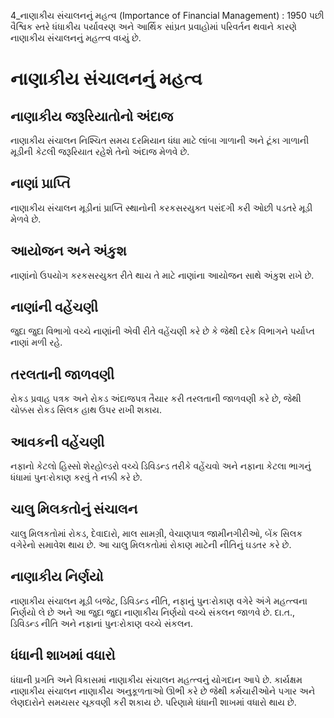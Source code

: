 4_નાણાકીય સંચાલનનું મહત્વ
(Importance of Financial Management) : 1950 પછી વૈશ્વિક સ્તરે ધંધાકીય પર્યાવરણ અને આર્થિક સાંપ્રત પ્રવાહોમાં પરિવર્તન થવાને કારણે નાણાકીય સંચાલનનું મહત્ત્વ વધ્યું છે.

# નાણાકીય સંચાલનનું મહત્વ

## નાણાકીય જરૂરિયાતોનો અંદાજ
નાણાકીય સંચાલન નિશ્ચિત સમય દરમિયાન ધંધા માટે લાંબા ગાળાની અને ટૂંકા ગાળાની મૂડીની કેટલી જરૂરિયાત રહેશે તેનો અંદાજ મેળવે છે.

## નાણાં પ્રાપ્તિ
નાણાકીય સંચાલન મૂડીનાં પ્રાપ્તિ સ્થાનોની કરકસરયુક્ત પસંદગી કરી ઓછી પડતરે મૂડી મેળવે છે.

## આયોજન અને અંકુશ
નાણાંનો ઉપયોગ કરકસરયુક્ત રીતે થાય તે માટે નાણાંના આયોજન સાથે અંકુશ રાખે છે.

## નાણાંની વહેંચણી
જુદા જુદા વિભાગો વચ્ચે નાણાંની એવી રીતે વહેંચણી કરે છે કે જેથી દરેક વિભાગને પર્યાપ્ત નાણાં મળી રહે.

## તરલતાની જાળવણી
રોકડ પ્રવાહ પત્રક અને રોકડ અંદાજપત્ર તૈયાર કરી તરલતાની જાળવણી કરે છે, જેથી ચોક્કસ રોકડ સિલક હાથ ઉપર રાખી શકાય.

## આવકની વહેંચણી
નફાનો કેટલો હિસ્સો શેરહોલ્ડરો વચ્ચે ડિવિડન્ડ તરીકે વહેંચવો અને નફાના કેટલા ભાગનું ધંધામાં પુનઃરોકાણ કરવું તે નક્કી કરે છે.

## ચાલુ મિલકતોનું સંચાલન
ચાલુ મિલકતોમાં રોકડ, દેવાદારો, માલ સામગ્રી, વેચાણપાત્ર જામીનગીરીઓ, બેંક સિલક વગેરેનો સમાવેશ થાય છે. આ ચાલુ મિલકતોમાં રોકાણ માટેની નીતિનું ઘડતર કરે છે.

## નાણાકીય નિર્ણયો
નાણાકીય સંચાલન મૂડી બજેટ, ડિવિડન્ડ નીતિ, નફાનું પુનઃરોકાણ વગેરે અંગે મહત્ત્વના નિર્ણયો લે છે અને આ જુદા જુદા નાણાકીય નિર્ણયો વચ્ચે સંકલન જાળવે છે. દા.ત., ડિવિડન્ડ નીતિ અને નફાનાં પુનઃરોકાણ વચ્ચે સંકલન.

## ધંધાની શાખમાં વધારો
ધંધાની પ્રગતિ અને વિકાસમાં નાણાકીય સંચાલન મહત્ત્વનું યોગદાન આપે છે. કાર્યક્ષમ નાણાકીય સંચાલન નાણાકીય અનુકૂળતાઓ ઊભી કરે છે જેથી કર્મચારીઓને પગાર અને લેણદારોને સમયસર ચૂકવણી કરી શકાય છે. પરિણામે ધંધાની શાખમાં વધારો થાય છે.
